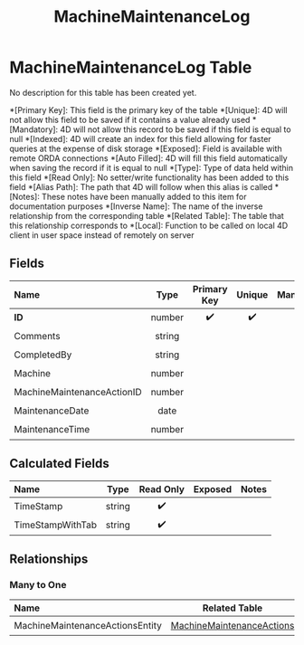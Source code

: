 ﻿---
layout: default
title: MachineMaintenanceLog
parent: Tables
---
# MachineMaintenanceLog Table
No description for this table has been created yet.

*[Primary Key]: This field is the primary key of the table
*[Unique]: 4D will not allow this field to be saved if it contains a value already used
*[Mandatory]: 4D will not allow this record to be saved if this field is equal to null
*[Indexed]: 4D will create an index for this field allowing for faster queries at the expense of disk storage
*[Exposed]: Field is available with remote ORDA connections
*[Auto Filled]: 4D will fill this field automatically when saving the record if it is equal to null
*[Type]: Type of data held within this field
*[Read Only]: No setter/write functionality has been added to this field
*[Alias Path]: The path that 4D will follow when this alias is called
*[Notes]: These notes have been manually added to this item for documentation purposes
*[Inverse Name]: The name of the inverse relationship from the corresponding table
*[Related Table]: The table that this relationship corresponds to
*[Local]: Function to be called on local 4D client in user space instead of remotely on server
## Fields

|Name|Type|Primary Key|Unique|Mandatory|Indexed|Exposed|Auto Filled|Notes|
|:---|:---:|:---:|:---:|:---:|:---:|:---:|:---:|:---:|
|**ID**|number|✔️|✔️|✔️|✔️|✔️|✔️||
|Comments|string|||||✔️|||
|CompletedBy|string|||||✔️|||
|Machine|number|||||✔️|||
|MachineMaintenanceActionID|number|||||✔️|||
|MaintenanceDate|date|||||✔️|||
|MaintenanceTime|number|||||✔️|||

## Calculated Fields

|Name|Type|Read Only|Exposed|Notes|
|:---|:---:|:---:|:---:|:---:|
|TimeStamp|string|✔️|||
|TimeStampWithTab|string|✔️|||

## Relationships
### Many to One

|Name|Related Table|Inverse Name|Exposed|Notes|
|:---|:---:|:---:|:---:|:---:|
|MachineMaintenanceActionsEntity|[MachineMaintenanceActions](MachineMaintenanceActions.md)|MachineMaintenanceLogSelection|✔️||